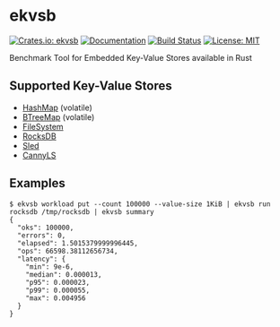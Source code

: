 ekvsb
=====

[![Crates.io: ekvsb](https://img.shields.io/crates/v/ekvsb.svg)](https://crates.io/crates/ekvsb)
[![Documentation](https://docs.rs/ekvsb/badge.svg)](https://docs.rs/ekvsb)
[![Build Status](https://travis-ci.org/sile/ekvsb.svg?branch=master)](https://travis-ci.org/sile/ekvsb)
[![License: MIT](https://img.shields.io/badge/license-MIT-blue.svg)](LICENSE)

Benchmark Tool for Embedded Key-Value Stores available in Rust

Supported Key-Value Stores
--------------------------

- [HashMap](https://doc.rust-lang.org/std/collections/struct.HashMap.html) (volatile)
- [BTreeMap](https://doc.rust-lang.org/std/collections/struct.BTreeMap.html) (volatile)
- [FileSystem](https://docs.rs/ekvsb/0/ekvsb/kvs/struct.FileSystemKvs.html)
- [RocksDB](https://crates.io/crates/rocksdb)
- [Sled](https://crates.io/crates/sled)
- [CannyLS](https://crates.io/crates/cannyls)

Examples
--------

```console
$ ekvsb workload put --count 100000 --value-size 1KiB | ekvsb run rocksdb /tmp/rocksdb | ekvsb summary
{
  "oks": 100000,
  "errors": 0,
  "elapsed": 1.5015379999996445,
  "ops": 66598.38112656734,
  "latency": {
    "min": 9e-6,
    "median": 0.000013,
    "p95": 0.000023,
    "p99": 0.000055,
    "max": 0.004956
  }
}
```
